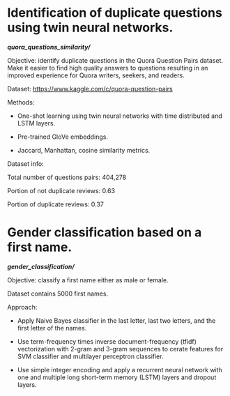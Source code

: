 # Identification of duplicate questions using twin neural networks.

***quora_questions_similarity/***

Objective: identify duplicate questions in the Quora Question Pairs dataset. Make it easier to find high quality answers to questions resulting in an improved experience for Quora writers, seekers, and readers. 

Dataset: https://www.kaggle.com/c/quora-question-pairs

Methods: 

- One-shot learning using twin neural networks with time distributed and LSTM layers. 

- Pre-trained GloVe embeddings. 

- Jaccard, Manhattan, cosine similarity metrics.

Dataset info:

Total number of questions pairs: 404,278

Portion of not duplicate reviews: 0.63

Portion of duplicate reviews: 0.37

# Gender classification based on a first name.

***gender_classification/***

Objective: classify a first name either as male or female.

Dataset contains 5000 first names.

Approach: 

- Apply Naive Bayes classifier in the last letter, last two letters, and the first letter of the names.

- Use term-frequency times inverse document-frequency (tfidf) vectorization with 2-gram and 3-gram sequences to cerate features for SVM classifier and multilayer perceptron classifier.

- Use simple integer encoding and apply a recurrent neural network with one and multiple long short-term memory (LSTM) layers and dropout layers.

